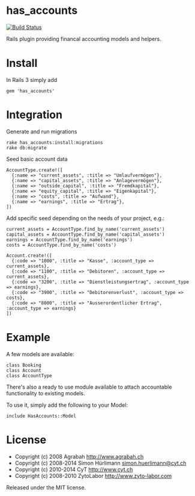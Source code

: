 has_accounts
============

[![Build Status](https://secure.travis-ci.org/huerlisi/has_accounts.png)](http://travis-ci.org/huerlisi/has_accounts)

Rails plugin providing financal accounting models and helpers.


Install
=======

In Rails 3 simply add

    gem 'has_accounts'

Integration
===========

Generate and run migrations

    rake has_accounts:install:migrations
    rake db:migrate

Seed basic account data

    AccountType.create!([
      {:name => "current_assets", :title => "Umlaufvermögen"},
      {:name => "capital_assets", :title => "Anlagevermögen"},
      {:name => "outside_capital", :title => "Fremdkapital"},
      {:name => "equity_capital", :title => "Eigenkapital"},
      {:name => "costs", :title => "Aufwand"},
      {:name => "earnings", :title => "Ertrag"},
    ])

Add specific seed depending on the needs of your project, e.g.:

    current_assets = AccountType.find_by_name('current_assets')
    capital_assets = AccountType.find_by_name('capital_assets')
    earnings = AccountType.find_by_name('earnings')
    costs = AccountType.find_by_name('costs')

    Account.create!([
      {:code => "1000", :title => "Kasse", :account_type => current_assets},
      {:code => "1100", :title => "Debitoren", :account_type => current_assets},
      {:code => "3200", :title => "Dienstleistungsertrag", :account_type => earnings},
      {:code => "3900", :title => "Debitorenverlust", :account_type => costs},
      {:code => "8000", :title => "Ausserordentlicher Ertrag", :account_type => earnings}
    ])


Example
=======

A few models are available:

    class Booking
    class Account
    class AccountType

There's also a ready to use module available to attach accountable
functionality to existing models.

To use it, simply add the following to your Model:

    include HasAccounts::Model


License
=======

* Copyright (c) 2008 Agrabah <http://www.agrabah.ch>
* Copyright (c) 2008-2014 Simon Hürlimann <simon.huerlimann@cyt.ch>
* Copyright (c) 2010-2014 CyT <http://www.cyt.ch>
* Copyright (c) 2008-2010 ZytoLabor <http://www.zyto-labor.com>

Released under the MIT license.
